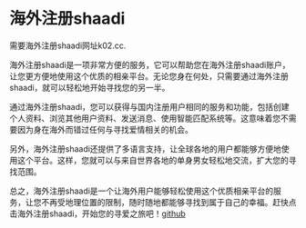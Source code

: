 # 海外注册shaadi

需要海外注册shaadi网址k02.cc.

海外注册shaadi是一项非常方便的服务，它可以帮助您在海外注册shaadi账户，让您更方便地使用这个优质的相亲平台。无论您身在何处，只需要通过海外注册shaadi，就可以轻松地开始寻找您的另一半。

通过海外注册shaadi，您可以获得与国内注册用户相同的服务和功能，包括创建个人资料、浏览其他用户资料、发送消息、使用智能匹配系统等。这意味着您不需要因为身在海外而错过任何与寻找爱情相关的机会。

另外，海外注册shaadi还提供了多语言支持，让全球各地的用户都能够方便地使用这个平台。这样，您就可以与来自世界各地的单身男女轻松地交流，扩大您的寻找范围。

总之，海外注册shaadi是一个让海外用户能够轻松使用这个优质相亲平台的服务，让您不再受地理位置的限制，随时随地都能够寻找到属于自己的幸福。赶快点击海外注册shaadi，开始您的寻爱之旅吧！[github](https://github.com)